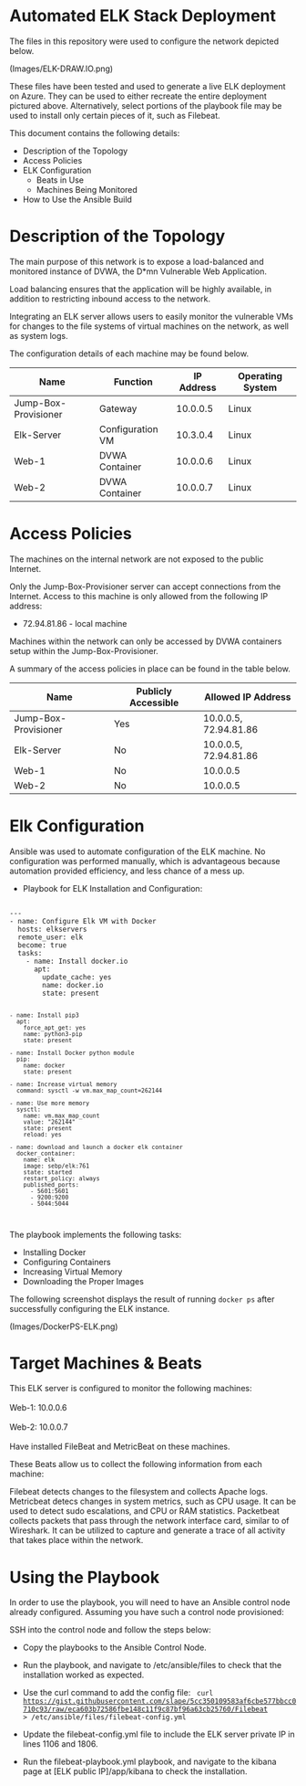<h1>Automated ELK Stack Deployment</h1>

The files in this repository were used to configure the network depicted below.

(Images/ELK-DRAW.IO.png)

These files have been tested and used to generate a live ELK deployment on Azure. They can be used to either recreate the entire deployment pictured above. Alternatively, select portions of the playbook file may be used to install only certain pieces of it, such as Filebeat.

This document contains the following details:
- Description of the Topology
- Access Policies
- ELK Configuration
  - Beats in Use
  - Machines Being Monitored
- How to Use the Ansible Build


<h1>Description of the Topology</h1>

The main purpose of this network is to expose a load-balanced and monitored instance of DVWA, the D*mn Vulnerable Web Application.

Load balancing ensures that the application will be highly available, in addition to restricting inbound access to the network.

Integrating an ELK server allows users to easily monitor the vulnerable VMs for changes to the file systems of virtual machines on the network, as well as system logs.


The configuration details of each machine may be found below.

| Name                 | Function         | IP Address | Operating System |
|----------------------|------------------|------------|------------------|
| Jump-Box-Provisioner | Gateway          | 10.0.0.5   | Linux            |
| Elk-Server           | Configuration VM | 10.3.0.4   | Linux            |
| Web-1                | DVWA Container   | 10.0.0.6   | Linux            |
| Web-2                | DVWA Container   | 10.0.0.7   | Linux            |

<h1>Access Policies</h1>

The machines on the internal network are not exposed to the public Internet. 

Only the Jump-Box-Provisioner server can accept connections from the Internet.
Access to this machine is only allowed from the following IP address:
<ul>
<li>72.94.81.86 - local machine</li>
</ul>

Machines within the network can only be accessed by DVWA containers setup within the Jump-Box-Provisioner.

A summary of the access policies in place can be found in the table below.

| Name                 | Publicly Accessible | Allowed IP Address    |
|----------------------|---------------------|-----------------------|
| Jump-Box-Provisioner | Yes                 | 10.0.0.5, 72.94.81.86 |
| Elk-Server           | No                  | 10.0.0.5, 72.94.81.86 |
| Web-1                | No                  | 10.0.0.5              |
| Web-2                | No                  | 10.0.0.5              |

<h1>Elk Configuration</h1>

Ansible was used to automate configuration of the ELK machine. No configuration was performed manually, which is advantageous because automation provided efficiency, and less chance of a mess up.

- Playbook for ELK Installation and Configuration:
<code>
---
- name: Configure Elk VM with Docker
  hosts: elkservers
  remote_user: elk
  become: true
  tasks:
    - name: Install docker.io
      apt:
        update_cache: yes
        name: docker.io
        state: present

    - name: Install pip3
      apt:
        force_apt_get: yes
        name: python3-pip
        state: present

    - name: Install Docker python module
      pip:
        name: docker
        state: present

    - name: Increase virtual memory
      command: sysctl -w vm.max_map_count=262144

    - name: Use more memory
      sysctl:
        name: vm.max_map_count
        value: "262144"
        state: present
        reload: yes

    - name: download and launch a docker elk container
      docker_container:
        name: elk
        image: sebp/elk:761
        state: started
        restart_policy: always
        published_ports:
          - 5601:5601
          - 9200:9200
          - 5044:5044
</code>

The playbook implements the following tasks:
<ul>
  <li>Installing Docker</li>
  <li>Configuring Containers</li>
  <li>Increasing Virtual Memory</li>
  <li>Downloading the Proper Images</li>
</ul>

The following screenshot displays the result of running `docker ps` after successfully configuring the ELK instance.

(Images/DockerPS-ELK.png)

<h1>Target Machines & Beats</h1>

This ELK server is configured to monitor the following machines:
<br></br>
Web-1: 10.0.0.6
<br></br>
Web-2: 10.0.0.7
<br></br>
Have installed FileBeat and MetricBeat on these machines.

These Beats allow us to collect the following information from each machine:

Filebeat detects changes to the filesystem and collects Apache logs.
Metricbeat detecs changes in system metrics, such as CPU usage. It can be used to detect sudo escalations, and CPU or RAM statistics.
Packetbeat collects packets that pass through the network interface card, similar to of Wireshark. It can be utilized to capture and generate a trace of all activity that takes place within the network.

<h1>Using the Playbook</h1>

In order to use the playbook, you will need to have an Ansible control node already configured. Assuming you have such a control node provisioned: 

SSH into the control node and follow the steps below:
- Copy the playbooks to the Ansible Control Node.
- Run the playbook, and navigate to /etc/ansible/files to check that the installation worked as expected.
- Use the curl command to add the config file:
<code> curl https://gist.githubusercontent.com/slape/5cc350109583af6cbe577bbcc0710c93/raw/eca603b72586fbe148c11f9c87bf96a63cb25760/Filebeat > /etc/ansible/files/filebeat-config.yml </code>

- Update the filebeat-config.yml file to include the ELK server private IP in lines 1106 and 1806.
- Run the filebeat-playbook.yml playbook, and navigate to the kibana page at [ELK public IP]/app/kibana to check the installation.